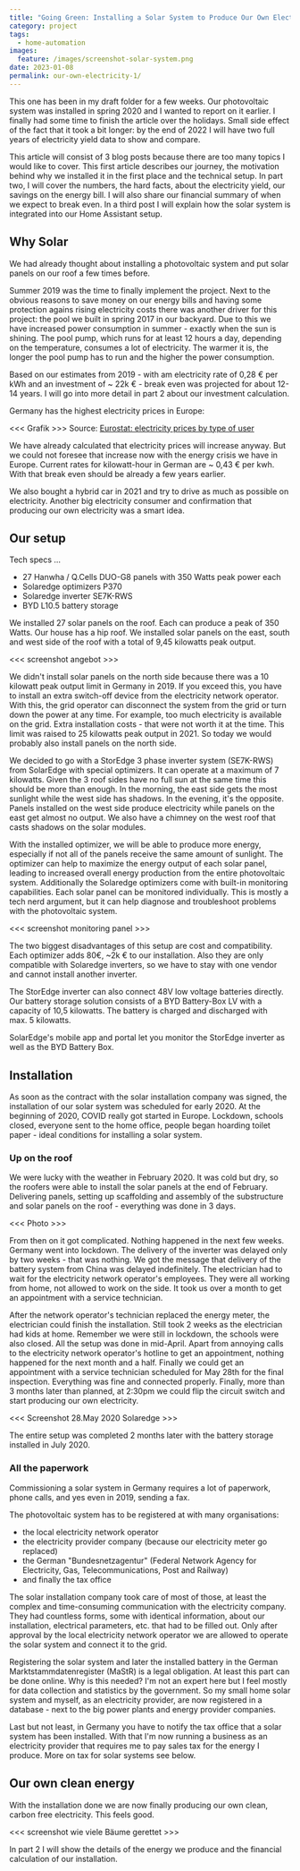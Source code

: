```yaml
---
title: "Going Green: Installing a Solar System to Produce Our Own Electricity"
category: project
tags:
  - home-automation
images:
  feature: /images/screenshot-solar-system.png
date: 2023-01-08
permalink: our-own-electricity-1/
---
```

This one has been in my draft folder for a few weeks. Our photovoltaic system was installed in spring 2020 and I wanted to report on it earlier. I finally had some time to finish the article over the holidays. Small side effect of the fact that it took a bit longer: by the end of 2022 I will have two full years of electricity yield data to show and compare.

This article will consist of 3 blog posts because there are too many topics I would like to cover. This first article describes our journey, the motivation behind why we installed it in the first place and the technical setup. In part two, I will cover the numbers, the hard facts, about the electricity yield, our savings on the energy bill. I will also share our financial summary of when we expect to break even. In a third post I will explain how the solar system is integrated into our Home Assistant setup.

## Why Solar

We had already thought about installing a photovoltaic system and put solar panels on our roof a few times before.

Summer 2019 was the time to finally implement the project. Next to the obvious reasons to save money on our energy bills and having some protection agains rising electricity costs there was another driver for this project: the pool we built in spring 2017 in our backyard. Due to this we have increased power consumption in summer - exactly when the sun is shining. The pool pump, which runs for at least 12 hours a day, depending on the temperature, consumes a lot of electricity. The warmer it is, the longer the pool pump has to run and the higher the power consumption.

Based on our estimates from 2019 - with am electricity rate of 0,28 € per kWh and an investment of ~ 22k € - break even was projected for about 12-14 years. I will go into more detail in part 2 about our investment calculation.

Germany has the highest electricity prices in Europe:

<<< Grafik >>>
Source: [Eurostat: electricity prices by type of user](https://ec.europa.eu/eurostat/databrowser/bookmark/f1f42d1e-4766-4f49-9612-b11bae203fe8?lang=en)

We have already calculated that electricity prices will increase anyway. But we could not foresee that increase now with the energy crisis we have in Europe. Current rates for kilowatt-hour in German are ~ 0,43 € per kwh. With that break even should be already a few years earlier.

We also bought a hybrid car in 2021 and try to drive as much as possible on electricity. Another big electricity consumer and confirmation that producing our own electricity was a smart idea.

## Our setup

Tech specs ...
* 27 Hanwha / Q.Cells DUO-G8 panels with 350 Watts peak power each
* Solaredge optimizers P370
* Solaredge inverter SE7K-RWS
* BYD L10.5 battery storage

We installed 27 solar panels on the roof. Each can produce a peak of 350 Watts. Our house has a hip roof. We installed solar panels on the east, south and west side of the roof with a total of 9,45 kilowatts peak output. 

<<< screenshot angebot >>>

We didn't install solar panels on the north side because there was a 10 kilowatt peak output limit in Germany in 2019. If you exceed this, you have to install an extra switch-off device from the electricity network operator. With this, the grid operator can disconnect the system from the grid or turn down the power at any time. For example, too much electricity is available on the grid. Extra installation costs - that were not worth it at the time. This limit was raised to 25 kilowatts peak output in 2021. So today we would probably also install panels on the north side.

We decided to go with a StorEdge 3 phase inverter system (SE7K-RWS) from SolarEdge with special optimizers. It can operate at a maximum of 7 kilowatts. Given the 3 roof sides have no full sun at the same time this should be more than enough. In the morning, the east side gets the most sunlight while the west side has shadows. In the evening, it's the opposite. Panels installed on the west side produce electricity while panels on the east get almost no output. We also have a chimney on the west roof that casts shadows on the solar modules.

With the installed optimizer, we will be able to produce more energy, especially if not all of the panels receive the same amount of sunlight. The optimizer can help to maximize the energy output of each solar panel, leading to increased overall energy production from the entire photovoltaic system. Additionally the Solaredge optimizers come with built-in monitoring capabilities. Each solar panel can be monitored individually. This is mostly a tech nerd argument, but it can help diagnose and troubleshoot problems with the photovoltaic system.

<<< screenshot monitoring panel >>>

The two biggest disadvantages of this setup are cost and compatibility. Each optimizer adds 80€, ~2k € to our installation. Also they are only compatible with Solaredge inverters, so we have to stay with one vendor and cannot install another inverter.

The StorEdge inverter can also connect 48V low voltage batteries directly. Our battery storage solution consists of a BYD Battery-Box LV with a capacity of 10,5 kilowatts. The battery is charged and discharged with max. 5 kilowatts.

SolarEdge's mobile app and portal let you monitor the StorEdge inverter as well as the BYD Battery Box.

## Installation

As soon as the contract with the solar installation company was signed, the installation of our solar system was scheduled for early 2020. At the beginning of 2020, COVID really got started in Europe. Lockdown, schools closed, everyone sent to the home office, people began hoarding toilet paper - ideal conditions for installing a solar system.

### Up on the roof

We were lucky with the weather in February 2020. It was cold but dry, so the roofers were able to install the solar panels at the end of February. Delivering panels, setting up scaffolding and assembly of the substructure and solar panels on the roof - everything was done in 3 days.

<<< Photo >>>

From then on it got complicated. Nothing happened in the next few weeks. Germany went into lockdown. The delivery of the inverter was delayed only by two weeks - that was nothing. We got the message that delivery of the battery system from China was delayed indefinitely. The electrician had to wait for the electricity network operator's employees. They were all working from home, not allowed to work on the side. It took us over a month to get an appointment with a service technician.

After the network operator's technician replaced the energy meter, the electrician could finish the installation. Still took 2 weeks as the electrician had kids at home. Remember we were still in lockdown, the schools were also closed. All the setup was done in mid-April. Apart from annoying calls to the electricity network operator's hotline to get an appointment, nothing happened for the next month and a half. Finally we could get an appointment with a service technician scheduled for May 28th for the final inspection. Everything was fine and connected properly. Finally, more than 3 months later than planned, at 2:30pm we could flip the circuit switch and start producing our own electricity.

<<< Screenshot 28.May 2020 Solaredge >>>

The entire setup was completed 2 months later with the battery storage installed in July 2020.

### All the paperwork

Commissioning a solar system in Germany requires a lot of paperwork, phone calls, and yes even in 2019, sending a fax.

The photovoltaic system has to be registered at with many organisations:
* the local electricity network operator
* the electricity provider company (because our electricity meter go replaced)
* the German "Bundesnetzagentur" (Federal Network Agency for Electricity, Gas, Telecommunications, Post and Railway)
* and finally the tax office

The solar installation company took care of most of those, at least the complex and time-consuming communication with the electricity company. They had countless forms, some with identical information, about our installation, electrical parameters, etc. that had to be filled out. Only after approval by the local electricity network operator we are allowed to operate the solar system and connect it to the grid.

Registering the solar system and later the installed battery in the German Marktstammdatenregister (MaStR) is a legal obligation. At least this part can be done online. Why is this needed? I'm not an expert here but I feel mostly for data collection and statistics by the government. So my small home solar system and myself, as an electricity provider, are now registered in a database - next to the big power plants and energy provider companies.

Last but not least, in Germany you have to notify the tax office that a solar system has been installed. With that I'm now running a business as an electricity provider that requires me to pay sales tax for the energy I produce. More on tax for solar systems see below.

## Our own clean energy

With the installation done we are now finally producing our own clean, carbon free electricity. This feels good.

<<< screenshot wie viele Bäume gerettet >>>

In part 2 I will show the details of the energy we produce and the financial calculation of our installation.